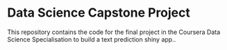 # Data Science Capstone Project
This repository contains the code for the final project in the Coursera Data Science Specialisation to build a text prediction shiny app..

